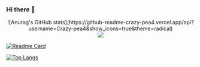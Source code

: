 ### Hi there 👋

<!--
**Crazy-pea4/Crazy-pea4** is a ✨ _special_ ✨ repository because its `README.md` (this file) appears on your GitHub profile.

Here are some ideas to get you started:

- 🔭 I’m currently working on ...
- 🌱 I’m currently learning ...
- 👯 I’m looking to collaborate on ...
- 🤔 I’m looking for help with ...
- 💬 Ask me about ...
- 📫 How to reach me: ...
- 😄 Pronouns: ...
- ⚡ Fun fact: ...
-->

<div style="text-align: center;">![Anurag's GitHub stats](https://github-readme-crazy-pea4.vercel.app/api?username=Crazy-pea4&show_icons=true&theme=radical)</div>

<div style="text-align: center;"><img align="center" src="https://github-readme-crazy-pea4.vercel.app/api?username=Crazy-pea4&show_icons=true&theme=radical"></img></div>

[![Readme Card](https://github-readme-crazy-pea4.vercel.app/api/pin/?username=Crazy-pea4&repo=study&theme=radical)](https://github.com/Crazy-pea4/study)

[![Top Langs](https://github-readme-crazy-pea4.vercel.app/api/top-langs/?username=Crazy-pea4&theme=radical)](https://github.com/Crazy-pea4/study)
